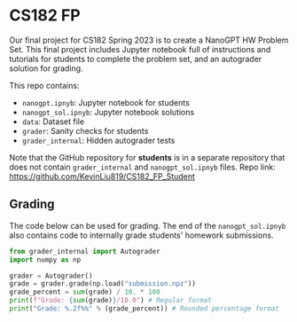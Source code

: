 # CS182 FP

Our final project for CS182 Spring 2023 is to create a NanoGPT HW Problem Set.
This final project includes Jupyter notebook full of instructions and tutorials for students to complete the problem set, and an autograder solution for grading.

This repo contains:
- `nanogpt.ipnyb`: Jupyter notebook for students
- `nanogpt_sol.ipnyb`: Jupyter notebook solutions
- `data`: Dataset file
- `grader`: Sanity checks for students
- `grader_internal`: Hidden autograder tests

Note that the GitHub repository for **students** is in a separate repository that does not contain `grader_internal` and `nanogpt_sol.ipnyb` files. Repo link: https://github.com/KevinLiu819/CS182_FP_Student

## Grading

The code below can be used for grading. The end of the `nanogpt_sol.ipnyb` also contains code to internally grade students' homework submissions.

```python
from grader_internal import Autograder
import numpy as np

grader = Autograder()
grade = grader.grade(np.load("submission.npz"))
grade_percent = sum(grade) / 10. * 100
print(f"Grade: {sum(grade)}/10.0") # Regular format
print("Grade: %.2f%%" % (grade_percent)) # Rounded percentage format
```
